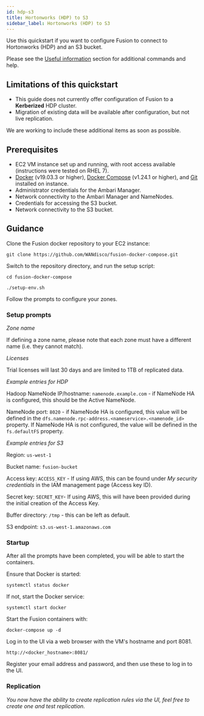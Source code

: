```yaml
---
id: hdp-s3
title: Hortonworks (HDP) to S3
sidebar_label: Hortonworks (HDP) to S3
---
```


Use this quickstart if you want to configure Fusion to connect to Hortonworks (HDP) and an S3 bucket.

Please see the [Useful information](https://wandisco.github.io/wandisco-documentation/docs/troubleshooting/useful_info) section for additional commands and help.

## Limitations of this quickstart

* This guide does not currently offer configuration of Fusion to a **Kerberized** HDP cluster.
* Migration of existing data will be available after configuration, but not live replication.

We are working to include these additional items as soon as possible.

## Prerequisites

* EC2 VM instance set up and running, with root access available (instructions were tested on RHEL 7).
* [Docker](https://docs.docker.com/install/) (v19.03.3 or higher), [Docker Compose](https://docs.docker.com/compose/install/) (v1.24.1 or higher), and [Git](https://git-scm.com/book/en/v2/Getting-Started-Installing-Git) installed on instance.
* Administrator credentials for the Ambari Manager.
* Network connectivity to the Ambari Manager and NameNodes.
* Credentials for accessing the S3 bucket.
* Network connectivity to the S3 bucket.

## Guidance

Clone the Fusion docker repository to your EC2 instance:

`git clone https://github.com/WANdisco/fusion-docker-compose.git`

Switch to the repository directory, and run the setup script:

`cd fusion-docker-compose`

`./setup-env.sh`

Follow the prompts to configure your zones.

### Setup prompts

_Zone name_

If defining a zone name, please note that each zone must have a different name (i.e. they cannot match).

_Licenses_

Trial licenses will last 30 days and are limited to 1TB of replicated data.

_Example entries for HDP_

Hadoop NameNode IP/hostname: `namenode.example.com` - if NameNode HA is configured, this should be the Active NameNode.

NameNode port: `8020` - if NameNode HA is configured, this value will be defined in the `dfs.namenode.rpc-address.<nameservice>.<namenode_id>` property. If NameNode HA is not configured, the value will be defined in the `fs.defaultFS` property.

_Example entries for S3_

Region: `us-west-1`

Bucket name: `fusion-bucket`

Access key: `ACCESS_KEY` - If using AWS, this can be found under _My security credentials_ in the IAM management page (Access key ID).

Secret key: `SECRET_KEY`- If using AWS, this will have been provided during the initial creation of the Access Key.

Buffer directory: `/tmp` - this can be left as default.

S3 endpoint: `s3.us-west-1.amazonaws.com`

### Startup

After all the prompts have been completed, you will be able to start the containers.

Ensure that Docker is started:

`systemctl status docker`

If not, start the Docker service:

`systemctl start docker`

Start the Fusion containers with:

`docker-compose up -d`

Log in to the UI via a web browser with the VM's hostname and port 8081.

`http://<docker_hostname>:8081/`

Register your email address and password, and then use these to log in to the UI.

### Replication

_You now have the ability to create replication rules via the UI, feel free to create one and test replication._
